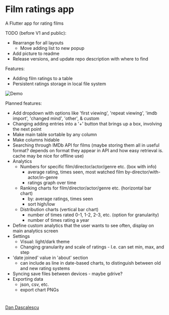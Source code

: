 # Film ratings app
A Flutter app for rating films

TODO (before V1 and public):
 - Rearrange for all layouts
   - Move adding list to new popup
 - Add picture to readme
 - Release versions, and update repo description with where to find

Features:
 - Adding film ratings to a table
 - Persistent ratings storage in local file system

![Demo](../assets/assets/windows_main.png?raw=true)

Planned features:
 - Add dropdown with options like 'first viewing', 'repeat viewing', 'imdb import', 'changed mind', 'other', & custom
 - Changing adding entries into a '+' button that brings up a box, involving the next point
 - Make main table sortable by any column
 - Make columns hidable
 - Searching through IMDb API for films (maybe storing them all in useful format? depends on format they appear in API and how easy retrieval is. cache may be nice for offline use)
 - Analytics
   - Numbers for specific film/director/actor/genre etc. (box with info)
     - average rating, times seen, most watched film by-director/with-actor/in-genre
     - ratings graph over time
   - Ranking charts for film/director/actor/genre etc. (horizontal bar chart)
     - by: average ratings, times seen
     - sort high/low
   - Distribution charts (vertical bar chart)
     - number of times rated 0-1, 1-2, 2-3, etc. (option for granularity)
     - number of times rating a year
 - Define custom analytics that the user wants to see often, display on main analytics screen
 - Settings
   - Visual: light/dark theme
   - Changing granularity and scale of ratings - I.e. can set min, max, and step
 - 'date joined' value in 'about' section
   - can include as line in date-based charts, to distinguish between old and new rating systems
 - Syncing save files between devices - maybe gdrive?
 - Exporting data
   - json, csv, etc.
   - export chart PNGs
 
#
[Dan Dascalescu](https://github.com/ddascalescu)
